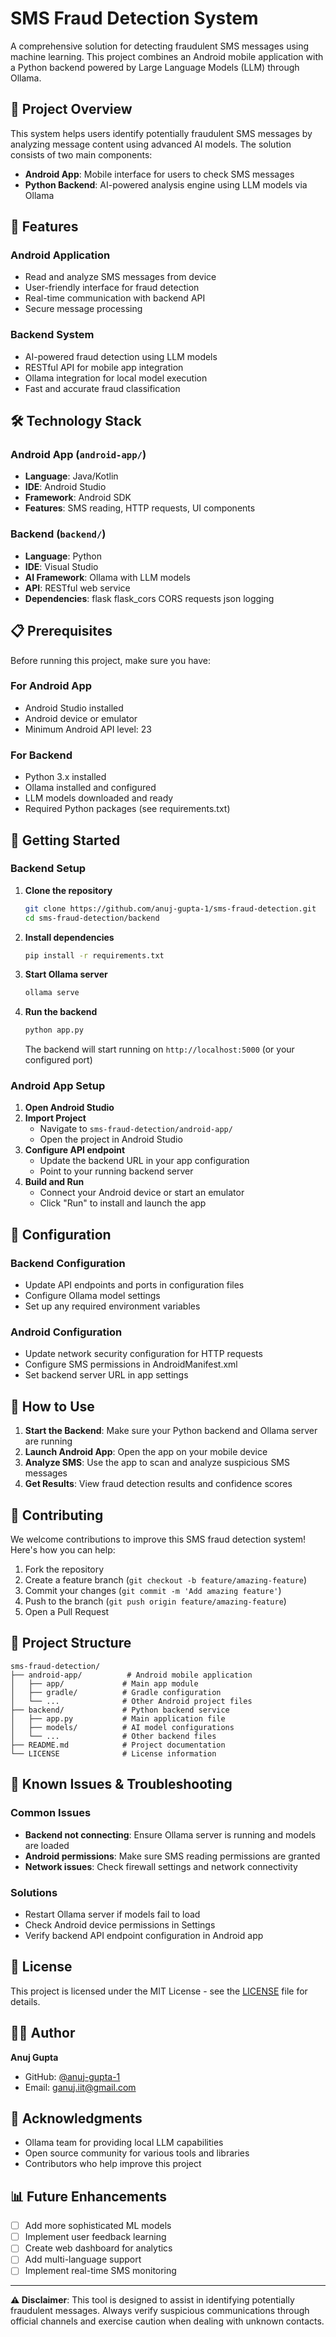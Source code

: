 # SMS Fraud Detection System

A comprehensive solution for detecting fraudulent SMS messages using machine learning. This project combines an Android mobile application with a Python backend powered by Large Language Models (LLM) through Ollama.

## 🚀 Project Overview

This system helps users identify potentially fraudulent SMS messages by analyzing message content using advanced AI models. The solution consists of two main components:

- **Android App**: Mobile interface for users to check SMS messages
- **Python Backend**: AI-powered analysis engine using LLM models via Ollama

## 📱 Features

### Android Application
- Read and analyze SMS messages from device
- User-friendly interface for fraud detection
- Real-time communication with backend API
- Secure message processing

### Backend System
- AI-powered fraud detection using LLM models
- RESTful API for mobile app integration
- Ollama integration for local model execution
- Fast and accurate fraud classification

## 🛠️ Technology Stack

### Android App (`android-app/`)
- **Language**: Java/Kotlin
- **IDE**: Android Studio
- **Framework**: Android SDK
- **Features**: SMS reading, HTTP requests, UI components

### Backend (`backend/`)
- **Language**: Python
- **IDE**: Visual Studio
- **AI Framework**: Ollama with LLM models
- **API**: RESTful web service
- **Dependencies**: flask flask_cors CORS requests json logging

## 📋 Prerequisites

Before running this project, make sure you have:

### For Android App
- Android Studio installed
- Android device or emulator
- Minimum Android API level: 23

### For Backend
- Python 3.x installed
- Ollama installed and configured
- LLM models downloaded and ready
- Required Python packages (see requirements.txt)

## 🚀 Getting Started

### Backend Setup

1. **Clone the repository**
   ```bash
   git clone https://github.com/anuj-gupta-1/sms-fraud-detection.git
   cd sms-fraud-detection/backend
   ```

2. **Install dependencies**
   ```bash
   pip install -r requirements.txt
   ```

3. **Start Ollama server**
   ```bash
   ollama serve
   ```

4. **Run the backend**
   ```bash
   python app.py
   ```
   The backend will start running on `http://localhost:5000` (or your configured port)

### Android App Setup

1. **Open Android Studio**
2. **Import Project**
   - Navigate to `sms-fraud-detection/android-app/`
   - Open the project in Android Studio
3. **Configure API endpoint**
   - Update the backend URL in your app configuration
   - Point to your running backend server
4. **Build and Run**
   - Connect your Android device or start an emulator
   - Click "Run" to install and launch the app

## 🔧 Configuration

### Backend Configuration
- Update API endpoints and ports in configuration files
- Configure Ollama model settings
- Set up any required environment variables

### Android Configuration
- Update network security configuration for HTTP requests
- Configure SMS permissions in AndroidManifest.xml
- Set backend server URL in app settings

## 📱 How to Use

1. **Start the Backend**: Make sure your Python backend and Ollama server are running
2. **Launch Android App**: Open the app on your mobile device
3. **Analyze SMS**: Use the app to scan and analyze suspicious SMS messages
4. **Get Results**: View fraud detection results and confidence scores

## 🤝 Contributing

We welcome contributions to improve this SMS fraud detection system! Here's how you can help:

1. Fork the repository
2. Create a feature branch (`git checkout -b feature/amazing-feature`)
3. Commit your changes (`git commit -m 'Add amazing feature'`)
4. Push to the branch (`git push origin feature/amazing-feature`)
5. Open a Pull Request

## 📝 Project Structure

```
sms-fraud-detection/
├── android-app/          # Android mobile application
│   ├── app/             # Main app module
│   ├── gradle/          # Gradle configuration
│   └── ...              # Other Android project files
├── backend/             # Python backend service
│   ├── app.py           # Main application file
│   ├── models/          # AI model configurations
│   └── ...              # Other backend files
├── README.md            # Project documentation
└── LICENSE              # License information
```

## 🐛 Known Issues & Troubleshooting

### Common Issues
- **Backend not connecting**: Ensure Ollama server is running and models are loaded
- **Android permissions**: Make sure SMS reading permissions are granted
- **Network issues**: Check firewall settings and network connectivity

### Solutions
- Restart Ollama server if models fail to load
- Check Android device permissions in Settings
- Verify backend API endpoint configuration in Android app

## 📄 License

This project is licensed under the MIT License - see the [LICENSE](LICENSE) file for details.

## 👨‍💻 Author

**Anuj Gupta**
- GitHub: [@anuj-gupta-1](https://github.com/anuj-gupta-1)
- Email: ganuj.iit@gmail.com

## 🙏 Acknowledgments

- Ollama team for providing local LLM capabilities
- Open source community for various tools and libraries
- Contributors who help improve this project

## 📊 Future Enhancements

- [ ] Add more sophisticated ML models
- [ ] Implement user feedback learning
- [ ] Create web dashboard for analytics
- [ ] Add multi-language support
- [ ] Implement real-time SMS monitoring

---

**⚠️ Disclaimer**: This tool is designed to assist in identifying potentially fraudulent messages. Always verify suspicious communications through official channels and exercise caution when dealing with unknown contacts.